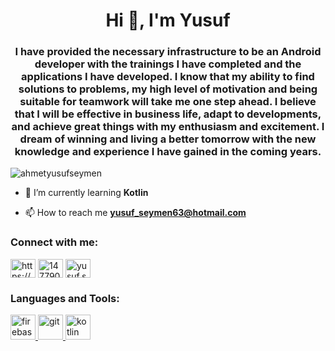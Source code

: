 <h1 align="center">Hi 👋, I'm Yusuf</h1>
<h3 align="center">I have provided the necessary infrastructure to be an Android developer with the trainings I have completed and the applications I have developed. I know that my ability to find solutions to problems, my high level of motivation and being suitable for teamwork will take me one step ahead. I believe that I will be effective in business life, adapt to developments, and achieve great things with my enthusiasm and excitement. I dream of winning and living a better tomorrow with the new knowledge and experience I have gained in the coming years.</h3>

<p align="left"> <img src="https://komarev.com/ghpvc/?username=ahmetyusufseymen&label=Profile%20views&color=0e75b6&style=flat" alt="ahmetyusufseymen" /> </p>

- 🌱 I’m currently learning **Kotlin**

- 📫 How to reach me **yusuf_seymen63@hotmail.com**

<h3 align="left">Connect with me:</h3>
<p align="left">
<a href="https://linkedin.com/in/https://www.linkedin.com/in/ahmetyusufseymen/" target="blank"><img align="center" src="https://raw.githubusercontent.com/rahuldkjain/github-profile-readme-generator/master/src/images/icons/Social/linked-in-alt.svg" alt="https://www.linkedin.com/in/ahmetyusufseymen/" height="30" width="40" /></a>
<a href="https://stackoverflow.com/users/14779085" target="blank"><img align="center" src="https://raw.githubusercontent.com/rahuldkjain/github-profile-readme-generator/master/src/images/icons/Social/stack-overflow.svg" alt="14779085" height="30" width="40" /></a>
<a href="https://instagram.com/yusuf.seymen" target="blank"><img align="center" src="https://raw.githubusercontent.com/rahuldkjain/github-profile-readme-generator/master/src/images/icons/Social/instagram.svg" alt="yusuf.seymen" height="30" width="40" /></a>
</p>

<h3 align="left">Languages and Tools:</h3>
<p align="left"> <a href="https://firebase.google.com/" target="_blank" rel="noreferrer"> <img src="https://www.vectorlogo.zone/logos/firebase/firebase-icon.svg" alt="firebase" width="40" height="40"/> </a> <a href="https://git-scm.com/" target="_blank" rel="noreferrer"> <img src="https://www.vectorlogo.zone/logos/git-scm/git-scm-icon.svg" alt="git" width="40" height="40"/> </a> <a href="https://kotlinlang.org" target="_blank" rel="noreferrer"> <img src="https://www.vectorlogo.zone/logos/kotlinlang/kotlinlang-icon.svg" alt="kotlin" width="40" height="40"/> </a> </p>
